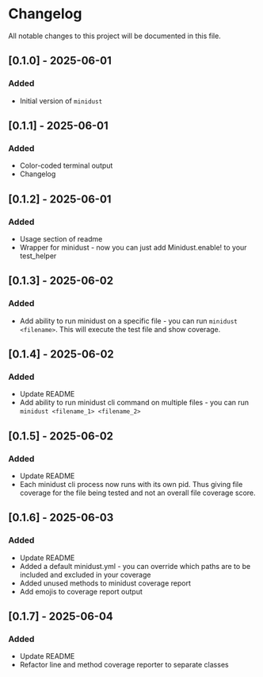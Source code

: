 # Changelog

All notable changes to this project will be documented in this file.

## [0.1.0] - 2025-06-01
### Added
- Initial version of `minidust`


## [0.1.1] - 2025-06-01
### Added
- Color-coded terminal output
- Changelog


## [0.1.2] - 2025-06-01
### Added
- Usage section of readme
- Wrapper for minidust - now you can just add Minidust.enable! to your test_helper

## [0.1.3] - 2025-06-02
### Added
- Add ability to run minidust on a specific file - you can run `minidust <filename>`. This will execute the test file and show coverage.

## [0.1.4] - 2025-06-02
### Added
- Update README
- Add ability to run minidust cli command on multiple files - you can run `minidust <filename_1> <filename_2>`

## [0.1.5] - 2025-06-02
### Added
- Update README
- Each minidust cli process now runs with its own pid. Thus giving file coverage for the file being tested and not an overall file coverage score.

## [0.1.6] - 2025-06-03
### Added
- Update README
- Added a default minidust.yml - you can override which paths are to be included and excluded in your coverage
- Added unused methods to minidust coverage report
- Add emojis to coverage report output


## [0.1.7] - 2025-06-04
### Added
- Update README
- Refactor line and method coverage reporter to separate classes
